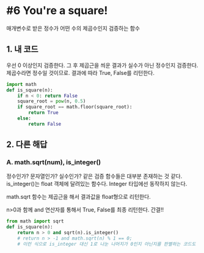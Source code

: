 # #6 You're a square!
매개변수로 받은 정수가 어떤 수의 제곱수인지 검증하는 함수

## 1. 내 코드
우선 0 이상인지 검증한다. 그 후 제곱근을 씌운 결과가 실수가 아닌 정수인지 검증한다. 제곱수라면 정수일 것이므로. 결과에 따라 True, False를 리턴한다.

```python
import math
def is_square(n):    
    if n < 0: return False
    square_root = pow(n, 0.5)
    if square_root == math.floor(square_root):
        return True
    else:
        return False
```

## 2. 다른 해답

### A. math.sqrt(num), is_integer()

정수인가? 문자열인가? 실수인가? 같은 검증 함수들은 대부분 존재하는 것 같다. is_integer()는 float 객체에 달려있는 함수다. Integer 타입에선 동작하지 않는다.

math.sqrt 함수는 제곱근을 해서 결과값을 float형으로 리턴한다.

n>0과 함께 and 연산자를 통해서 True, False를 최종 리턴한다. 간결!!

```python
from math import sqrt
def is_square(n):
    return n > 0 and sqrt(n).is_integer()
    # return n > -1 and math.sqrt(n) % 1 == 0; 
    # 이런 식으로 is_integer 대신 1로 나눈 나머지가 0인지 아닌지를 판별하는 코드도 있었다. 기발하네.
```
